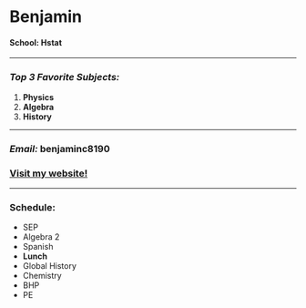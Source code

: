 # Benjamin
#### School: Hstat
---
### _Top 3 Favorite Subjects:_
1. **Physics**
2. **Algebra**
3. **History**
---
### _Email:_ benjaminc8190
### [Visit my website!](https://benjaminc8190.github.io/)
---
### Schedule:
* SEP
* Algebra 2
* Spanish
* **Lunch**
* Global History
* Chemistry
* BHP
* PE

